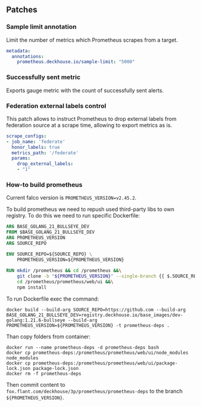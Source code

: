 ## Patches

### Sample limit annotation

Limit the number of metrics which Prometheus scrapes from a target.  

```yaml
metadata:
  annotations:
    prometheus.deckhouse.io/sample-limit: "5000"
```

### Successfully sent metric

Exports gauge metric with the count of successfully sent alerts.

### Federation external labels control

This patch allows to instruct Prometheus to drop external labels from federation source at a scrape time, allowing to export metrics as is.

```yaml
scrape_configs:
- job_name: 'federate'
  honor_labels: true
  metrics_path: '/federate'
  params:
    drop_external_labels:
    - "1"
```

### How-to build prometheus

Current falco version is `PROMETHEUS_VERSION=v2.45.2`.

To build prometheus we need to repush used third-party libs to own registry. To do this we need to run specific Dockerfile:

```dockerfile
ARG BASE_GOLANG_21_BULLSEYE_DEV
FROM $BASE_GOLANG_21_BULLSEYE_DEV
ARG PROMETHEUS_VERSION
ARG SOURCE_REPO

ENV SOURCE_REPO=${SOURCE_REPO} \
    PROMETHEUS_VERSION=${PROMETHEUS_VERSION}
    
RUN mkdir /prometheus && cd /prometheus &&\
    git clone -b "${PROMETHEUS_VERSION}" --single-branch {{ $.SOURCE_REPO }}/prometheus/prometheus &&\
    cd /prometheus/prometheus/web/ui &&\
    npm install
```

To run Dockerfile exec the command:

```shell
docker build --build-arg SOURCE_REPO=https://github.com --build-arg BASE_GOLANG_21_BULLSEYE_DEV=registry.deckhouse.io/base_images/dev-golang:1.21.6-bullseye --build-arg PROMETHEUS_VERSION=${PROMETHEUS_VERSION} -t prometheus-deps .
```

Than copy folders from container:

```shell
docker run --name prometheus-deps -d prometheus-deps bash
docker cp prometheus-deps:/prometheus/prometheus/web/ui/node_modules node_modules
docker cp prometheus-deps:/prometheus/prometheus/web/ui/package-lock.json package-lock.json
docker rm -f prometheus-deps
```

Then commit content to `fox.flant.com/deckhouse/3p/prometheus/prometheus-deps` to the branch `${PROMETHEUS_VERSION}`.
